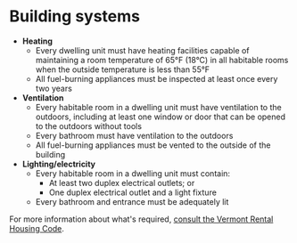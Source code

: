 Building systems
================

*   **Heating**  
    *   Every dwelling unit must have heating facilities capable of maintaining a room temperature of 65°F (18°C) in all habitable rooms when the outside temperature is less than 55°F
    *   All fuel-burning appliances must be inspected at least once every two years
*   **Ventilation**  
    *   Every habitable room in a dwelling unit must have ventilation to the outdoors, including at least one window or door that can be opened to the outdoors without tools
    *   Every bathroom must have ventilation to the outdoors
    *   All fuel-burning appliances must be vented to the outside of the building
*   **Lighting/electricity**
    *   Every habitable room in a dwelling unit must contain:
        *   At least two duplex electrical outlets; or
        *   One duplex electrical outlet and a light fixture
    *   Every bathroom and entrance must be adequately lit

For more information about what's required, [consult the Vermont Rental Housing Code](http://www.healthvermont.gov/sites/default/files/REG_Rental_Housing_Code.pdf).